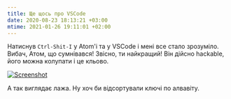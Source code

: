 ```yaml
---
title: Ще щось про VSCode
date: 2020-08-23 18:13:21 +03:00
mtime: 2021-01-26 19:11:01 +02:00
---
```


Натиснув `Ctrl-Shit-I` у Atom'і та у VSCode і мені все стало зрозуміло. Вибач, Атом, що сумнівався! Звісно, ти найкращий! Він дійсно hackable, його можна колупати і це кльово.

[![Screenshot](/uploads/vscode-merge.png)](/uploads/vscode-merge.png)

А так виглядає лажа. Ну хоч би відсортували ключі по алвавіту.
